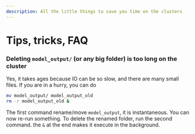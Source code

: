 ```yaml
---
description: All the little things to save you time on the clusters
---
```


# Tips, tricks, FAQ

### Deleting `model_output/` (or any big folder) is too long on the cluster

Yes, it takes ages because IO can be so slow, and there are many small files. If you are in a hurry, you can do

```bash
mv model_output/ model_output_old
rm -r model_output_old &
```

The first command rename/move `model_output`, it is instantaneous. You can now re-run something. To delete the renamed folder, run the second command. the `&` at the end makes it execute in the background.
